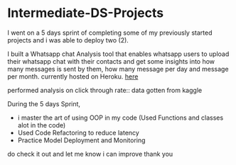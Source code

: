 # Intermediate-DS-Projects
I went on a 5 days sprint of completing some of my previously started projects and i was able to deploy two (2).

I built a Whatsapp chat Analysis tool that enables whatsapp users to upload their whatsapp chat with their contacts and get some insights into how many messages is sent by them, how many message per day and message per month. currently hosted on Heroku. <a href="https://www.whatsapp-chat-analysis.heroku.com">here</a>

performed analysis on click through rate:: data gotten from kaggle

During the 5 days Sprint,
* i master the art of using OOP in my code (Used Functions and classes alot in the code)
* Used Code Refactoring to reduce latency
* Practice Model Deployment and Monitoring

do check it out and let me know i can improve thank you
